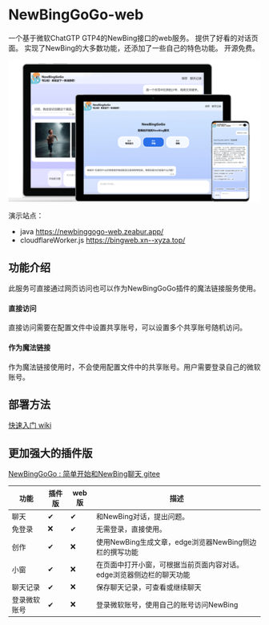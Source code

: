 # NewBingGoGo-web

一个基于微软ChatGTP GTP4的NewBing接口的web服务。
提供了好看的对话页面。
实现了NewBing的大多数功能，还添加了一些自己的特色功能。
开源免费。

![](./docs/img/1.png)

演示站点：
- java https://newbinggogo-web.zeabur.app/
- cloudflareWorker.js https://bingweb.xn--xyza.top/

## 功能介绍
此服务可直接通过网页访问也可以作为NewBingGoGo插件的魔法链接服务使用。

#### **直接访问** 
直接访问需要在配置文件中设置共享账号，可以设置多个共享账号随机访问。

#### **作为魔法链接**
作为魔法链接使用时，不会使用配置文件中的共享账号。用户需要登录自己的微软账号。


## 部署方法

[快速入门 wiki](https://github.com/jianjianai/NewBingGoGo-Web/wiki/%E5%BF%AB%E9%80%9F%E5%85%A5%E9%97%A8)


## 更加强大的插件版
[NewBingGoGo : 简单开始和NewBing聊天 gitee](https://gitee.com/jja8/NewBingGoGo)

| 功能     | 插件版 | web版 | 描述                                   |
|--------|-----|------|--------------------------------------|
| 聊天     | ✔   | ✔    | 和NewBing对话，提出问题。                     |
| 免登录    | ❌   | ✔    | 无需登录，直接使用。                           |
| 创作     | ✔   | ❌    | 使用NewBing生成文章，edge浏览器NewBing侧边栏的撰写功能 |
| 小窗     | ✔   | ❌    | 在页面中打开小窗，可根据当前页面内容对话。edge浏览器侧边栏的聊天功能 |
| 聊天记录   | ✔   | ❌    | 保存聊天记录，可查看或继续聊天                      |
| 登录微软账号 | ✔   | ❌    | 登录微软账号，使用自己的账号访问NewBing              |

